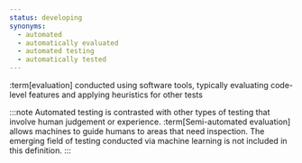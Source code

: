 ```yaml
---
status: developing
synonyms:
  - automated
  - automatically evaluated
  - automated testing
  - automatically tested
---
```


:term[evaluation] conducted using software tools, typically evaluating code-level features and applying heuristics for other tests

:::note
Automated testing is contrasted with other types of testing that involve human judgement or experience. :term[Semi-automated evaluation] allows machines to guide humans to areas that need inspection. The emerging field of testing conducted via
machine learning is not included in this definition.
:::